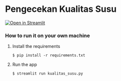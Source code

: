 # Pengecekan Kualitas Susu

[![Open in Streamlit](https://static.streamlit.io/badges/streamlit_badge_black_white.svg)](https://kualitas-susu.streamlit.app/)

### How to run it on your own machine

1. Install the requirements

   ```
   $ pip install -r requirements.txt
   ```

2. Run the app

   ```
   $ streamlit run kualitas_susu.py
   ```
